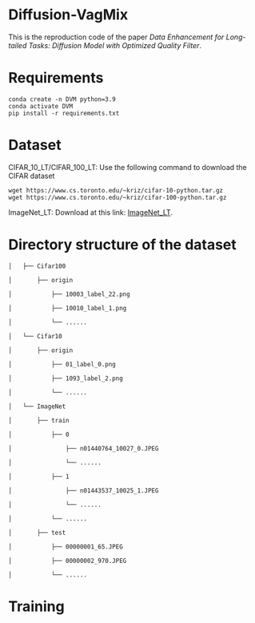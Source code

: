 # Diffusion-VagMix
This is the reproduction code of the paper *Data Enhancement for Long-tailed Tasks: Diffusion Model with Optimized Quality Filter*.

# Requirements

    conda create -n DVM python=3.9
    conda activate DVM
    pip install -r requirements.txt

# Dataset
CIFAR_10_LT/CIFAR_100_LT: Use the following command to download the CIFAR dataset

    wget https://www.cs.toronto.edu/~kriz/cifar-10-python.tar.gz
    wget https://www.cs.toronto.edu/~kriz/cifar-100-python.tar.gz

ImageNet_LT: Download at this link: [ImageNet_LT](https://github.com/zhmiao/OpenLongTailRecognition-OLTR).

 
# Directory structure of the dataset

    
    │   ├── Cifar100     
    
    │       ├── origin
    
    │           ├── 10003_label_22.png

    │           ├── 10010_label_1.png
    
    │           └── ......
    
    │   └── Cifar10         
    
    │       ├── origin     
    
    │           ├── 01_label_0.png

    │           ├── 1093_label_2.png
    
    │           └── ......
    
    │   └── ImageNet         

    │       ├── train
    
    │           ├── 0     
    
    │               ├── n01440764_10027_0.JPEG
    
    │               └── ......
    
    │           ├── 1     
    
    │               ├── n01443537_10025_1.JPEG
    
    │               └── ......
    
    │           └── ......

    │       ├── test

    │           ├── 00000001_65.JPEG

    │           ├── 00000002_970.JPEG
    
    │           └── ......
 
# Training
 
 
 

